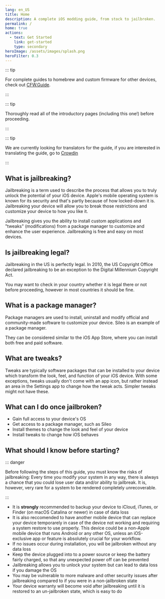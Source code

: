 ```yaml
---
lang: en_US
title: Home
description: A complete iOS modding guide, from stock to jailbroken.
permalink: /
home: true
actions:
  - text: Get Started
    link: get-started
    type: secondary
heroImage: /assets/images/splash.png
heroFilter: 0.3
---
```


::: tip

For complete guides to homebrew and custom firmware for other devices, check out [CFW.Guide](https://cfw.guide).

:::

::: tip

Thoroughly read all of the introductory pages (including this one!) before proceeding.

:::

::: tip

We are currently looking for translators for the guide, if you are interested in translating the guide, go to [Crowdin](https://crowdin.com/project/ioscfwguide)

:::

## What is jailbreaking?

Jailbreaking is a term used to describe the process that allows you to truly unlock the potential of your iOS device. Apple's mobile operating system is known for its security and that's partly because of how locked-down it is. Jailbreaking your device will allow you to break those restrictions and customize your device to how you like it.

Jailbreaking gives you the ability to install custom applications and "tweaks" (modifications) from a package manager to customize and enhance the user experience. Jailbreaking is free and easy on most devices.

## Is jailbreaking legal?

Jailbreaking in the US is perfectly legal. In 2010, the US Copyright Office declared jailbreaking to be an exception to the Digital Millennium Copyright Act.

You may want to check in your country whether it is legal there or not before proceeding, however in most countries it should be fine.

## What is a package manager?

Package managers are used to install, uninstall and modify official and community-made software to customize your device. Sileo is an example of a package manager.

They can be considered similar to the iOS App Store, where you can install both free and paid software.

## What are tweaks?

Tweaks are typically software packages that can be installed to your device which transform the look, feel, and function of your iOS device. With some exceptions, tweaks usually don't come with an app icon, but rather instead an area in the Settings app to change how the tweak acts. Simpler tweaks might not have these.

## What can I do once jailbroken?

- Gain full access to your device's OS
- Get access to a package manager, such as Sileo
- Install themes to change the look and feel of your device
- Install tweaks to change how iOS behaves

## What should I know before starting?

::: danger

Before following the steps of this guide, you must know the risks of jailbreaking: Every time you modify your system in any way, there is always a chance that you could lose user data and/or ability to jailbreak. It is, however, very rare for a system to be rendered completely unrecoverable.

:::

- It is **strongly** recommended to backup your device to iCloud, iTunes, or Finder (on macOS Catalina or newer) in case of data loss
- It is also reccomended to have another mobile device that can replace your device temporarely in case of the device not working and requiring a system restore to use properly. This device could be a non-Apple mobile device that runs Android or any other OS, unless an iOS-exclusive app or feature is absolutely crucial for your workflow.
- If no issues occur during installation, you will be jailbroken without any data loss
- Keep the device plugged into to a power source or keep the battery fairly charged, so that any unexpected power off can be prevented
- Jailbreaking allows you to unlock your system but can lead to data loss if you damage the OS
- You may be vulnerable to more malware and other security issues after jailbreaking compared to if you were in a non-jailbroken state
- Your device warranty will become void after jailbreaking until it is restored to an un-jailbroken state, which is easy to do
